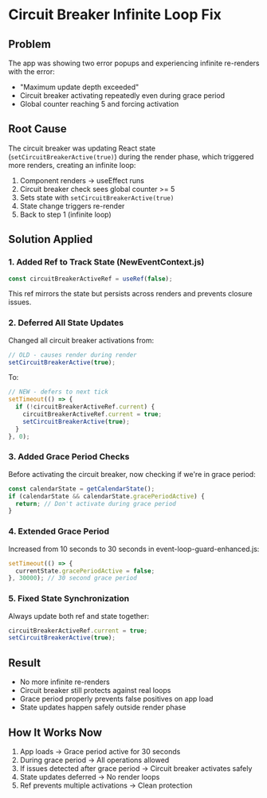 # Circuit Breaker Infinite Loop Fix

## Problem
The app was showing two error popups and experiencing infinite re-renders with the error:
- "Maximum update depth exceeded"
- Circuit breaker activating repeatedly even during grace period
- Global counter reaching 5 and forcing activation

## Root Cause
The circuit breaker was updating React state (`setCircuitBreakerActive(true)`) during the render phase, which triggered more renders, creating an infinite loop:

1. Component renders → useEffect runs
2. Circuit breaker check sees global counter >= 5
3. Sets state with `setCircuitBreakerActive(true)` 
4. State change triggers re-render
5. Back to step 1 (infinite loop)

## Solution Applied

### 1. Added Ref to Track State (NewEventContext.js)
```javascript
const circuitBreakerActiveRef = useRef(false);
```
This ref mirrors the state but persists across renders and prevents closure issues.

### 2. Deferred All State Updates
Changed all circuit breaker activations from:
```javascript
// OLD - causes render during render
setCircuitBreakerActive(true);
```

To:
```javascript
// NEW - defers to next tick
setTimeout(() => {
  if (!circuitBreakerActiveRef.current) {
    circuitBreakerActiveRef.current = true;
    setCircuitBreakerActive(true);
  }
}, 0);
```

### 3. Added Grace Period Checks
Before activating the circuit breaker, now checking if we're in grace period:
```javascript
const calendarState = getCalendarState();
if (calendarState && calendarState.gracePeriodActive) {
  return; // Don't activate during grace period
}
```

### 4. Extended Grace Period
Increased from 10 seconds to 30 seconds in event-loop-guard-enhanced.js:
```javascript
setTimeout(() => {
  currentState.gracePeriodActive = false;
}, 30000); // 30 second grace period
```

### 5. Fixed State Synchronization
Always update both ref and state together:
```javascript
circuitBreakerActiveRef.current = true;
setCircuitBreakerActive(true);
```

## Result
- No more infinite re-renders
- Circuit breaker still protects against real loops
- Grace period properly prevents false positives on app load
- State updates happen safely outside render phase

## How It Works Now
1. App loads → Grace period active for 30 seconds
2. During grace period → All operations allowed
3. If issues detected after grace period → Circuit breaker activates safely
4. State updates deferred → No render loops
5. Ref prevents multiple activations → Clean protection